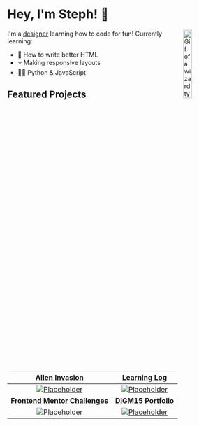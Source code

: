 # Hey, I'm Steph! 👋
  
<img align="right" width="20%" alt="Gif of a wizard typing on a computer" src="https://i.imgur.com/vSmdBrC.gif"/>
  
I'm a [designer](https://burciaga.design/) learning how to code for fun! Currently learning:

- :thinking: How to write better HTML  
- :star: Making responsive layouts  
- :technologist: Python & JavaScript
  
## Featured Projects

| [**Alien Invasion**](https://github.com/srciaga/alien-invasion) | [**Learning Log**](https://github.com/srciaga/learning-log) |
| :---: | :--: |
| [![Placeholder](https://i.imgur.com/dZ3taTm.png)](https://github.com/srciaga/alien-invasion) | [![Placeholder](https://i.imgur.com/q64LblB.png)](https://github.com/srciaga/learning-log) |
| [**Frontend Mentor Challenges**](https://github.com/srciaga/frontend-mentor-challenges) | [**DIGM15 Portfolio**](https://github.com/srciaga/digm15) |
| ![Placeholder](https://i.imgur.com/PKWdew4.png) | [![Placeholder](https://i.imgur.com/BPImhmJ.png)](https://github.com/srciaga/digm15) |

